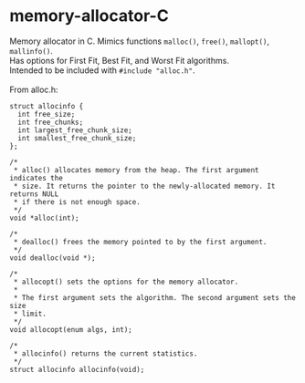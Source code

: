 # memory-allocator-C

Memory allocator in C. Mimics functions ```malloc()```, ```free()```, ```mallopt()```, ```mallinfo()```.<br />
Has options for First Fit, Best Fit, and Worst Fit algorithms.<br />
Intended to be included with ```#include "alloc.h"```.<br />
<br />
From alloc.h:<br />
```
struct allocinfo {
  int free_size;
  int free_chunks;
  int largest_free_chunk_size;
  int smallest_free_chunk_size;
};

/*
 * alloc() allocates memory from the heap. The first argument indicates the
 * size. It returns the pointer to the newly-allocated memory. It returns NULL
 * if there is not enough space.
 */
void *alloc(int);

/*
 * dealloc() frees the memory pointed to by the first argument.
 */
void dealloc(void *);

/*
 * allocopt() sets the options for the memory allocator.
 *
 * The first argument sets the algorithm. The second argument sets the size
 * limit.
 */
void allocopt(enum algs, int);

/*
 * allocinfo() returns the current statistics.
 */
struct allocinfo allocinfo(void);
